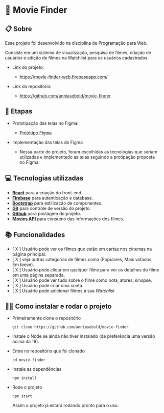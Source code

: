 # 🎥 Movie Finder
 
 ## 📋 Sobre
  Esse projeto foi desenvolvido na disciplina de Programação para Web.

  Consiste em um sistema de visualização, pesquisa de filmes, criação de usuários e adição de filmes na Watchlist para os usuários cadastrados.

  - Link do projeto:
    - https://movie-finder-web.firebaseapp.com/

  - Link do repositório:
    - https://github.com/anniasebold/movie-finder

## 💾 Etapas

  - Prototipação das telas no Figma: 
    - [Protótipo Figma](https://www.figma.com/file/XpUS40eIL0oO3U3cL3mVo2/Movie-Finder?node-id=0%3A1&t=dJrh8jZhkita80zN-1)
  
  - Implementação das telas do Figma
    - Nessa parte do projeto, foram escolhidas as tecnologias que seriam utilizadas e implementado as telas seguindo a protipação proposta no Figma.

## 💻 Tecnologias utilizadas
- [**React**](https://react.dev/reference/react) para a criação do front-end.
- [**Firebase**](https://react.dev/reference/react) para autenticação e database.
- [**Bootstrap**](https://react-bootstrap.netlify.app/) para estilização de componentes.
- [**Git**](https://git-scm.com/) para controle de versão do projeto.
- [**Github**](https://github.com/anniasebold/movie-finder) para postagem do projeto.
- [**Movies API**](https://developers.themoviedb.org/3) para consumo das informações dos filmes.

## 📚 Funcionalidades

-   [ X ] Usuário pode ver os filmes que estão em cartaz nos cinemas na página principal.
-   [ X ] veja outras categorias de filmes como (Populares, Mais votados, Em breve).
-   [ X ] Usuário pode clicar em qualquer filme para ver os detalhes do filme em uma página separada.
-   [ X ] Usuário pode ver tudo sobre o filme como nota, atores, sinopse.
-   [ X ] Usuário pode criar uma conta.
-   [ X ] Usuário pode adicionar filmes a sua _Watchlist_

<!-- ### 📚 Funcionalidades bônus
-   [ ] Usuario pode avaliar os filmes -->

## 👨‍💻 Como instalar e rodar o projeto

  - Primeiramente clone o repositório
    
      
        git clone https://github.com/anniasebold/movie-finder

  - Instale o Node se ainda não tiver instalado (de preferência uma versão acima da 18).
  - Entre no repositório que foi clonado

        cd movie-finder

  - Instale as dependências

        npm install
  
  - Rode o projeto

        npm start
    
      Assim o projeto já estará rodando pronto para o uso.